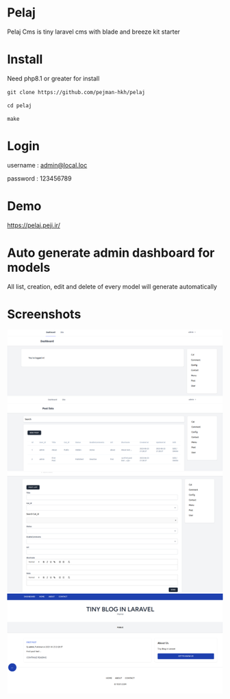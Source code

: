 # Pelaj
Pelaj Cms is tiny laravel cms with blade and breeze kit starter

# Install

Need php8.1 or greater for install

`git clone https://github.com/pejman-hkh/pelaj`

`cd pelaj`

`make`

# Login
username : admin@local.loc

password : 123456789

# Demo
https://pelaj.peji.ir/


# Auto generate admin dashboard for models
All list, creation, edit and delete of every model will generate automatically


# Screenshots
![Alt text](screenshots/dashboard.png?raw=true "Dashboard")
![Alt text](screenshots/post.png?raw=true "Post")
![Alt text](screenshots/newPost.png?raw=true "New Post")
![Alt text](screenshots/site.png?raw=true "Site")